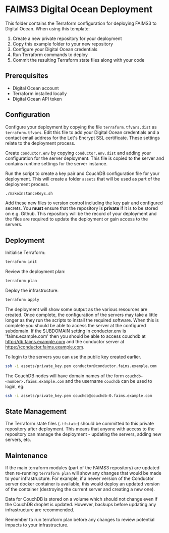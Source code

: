 # FAIMS3 Digital Ocean Deployment

This folder contains the Terraform configuration for deploying FAIMS3 to Digital Ocean. When using this template:

1. Create a new private repository for your deployment
2. Copy this example folder to your new repository
3. Configure your Digital Ocean credentials
4. Run Terraform commands to deploy
5. Commit the resulting Terraform state files along with your code

## Prerequisites

- Digital Ocean account
- Terraform installed locally
- Digital Ocean API token

## Configuration

Configure your deployment by copying the file `terraform.tfvars.dist` as
`terraform.tfvars`.  Edit this file to add your Digital Ocean
credentials and a contact email address for the Let's Encrypt SSL certificate.
These settings relate to the deployment process.

Create `conductor.env` by copying `conductor.env.dist` and adding your configuration
for the server deployment. This file is copied to the server and contains
runtime settings for the server instance.

Run the script to create a key pair and CouchDB configuration
file for your deployment.  This will create a folder `assets` that will be
used as part of the deployment process.

```bash
./makeInstanceKeys.sh
```

Add these new files to version control including the key pair and configured
secrets.  You __must__ ensure that the repository is __private__ if it is to be
stored on e.g. Github.  This repository will be the record of your deployment
and the files are required to update the deployment or gain access to the
servers.

## Deployment

Initialise Terraform:

```bash
terraform init
```

Review the deployment plan:

```bash
terraform plan
```

Deploy the infrastructure:

```bash
terraform apply
```

The deployment will show some output as the various resources are created.  Once
complete, the configuration of the servers may take a little longer as they
run the scripts to install the required software.  When this is complete you
should be able to access the server at the configured subdomain.  If
the SUBDOMAIN setting in conductor.env is 'faims.example.com' then you
should be able to access couchdb at <http://db.faims.example.com> and
the conductor server at <https://conductor.faims.example.com>.

To login to the servers you can use the public key created earlier.

```bash
ssh -i assets/private_key.pem conductor@conductor.faims.example.com
```

The CouchDB nodes will have domain names of the form `couchdb-<number>.faims.example.com` and
the username `couchdb` can be used to login, eg:

```bash
ssh -i assets/private_key.pem couchdb@couchdb-0.faims.example.com
```

## State Management

The Terraform state files (`.tfstate`) should be committed to this private
repository after deployment. This means that anyone with access to the repository
can manage the deployment - updating the servers, adding new servers, etc.

## Maintenance

If the main terraform modules (part of the FAIMS3 repository) are updated then
re-running `terraform plan` will show any changes that would be made to your infrastructure.
For example, if a newer version of the Conductor server docker container is available,
this would deploy an updated version of the container (destroying the current server
and creating a new one).

Data for CouchDB is stored on a volume which should not change even if the CouchDB droplet
is updated.  However, backups before updating any infrastructure are recommended.

Remember to run terraform plan before any changes to review potential impacts to your infrastructure.
